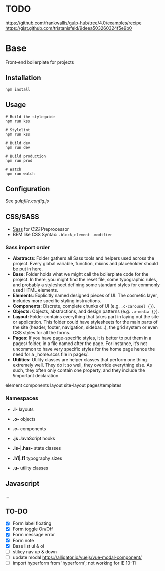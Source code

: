 # TODO
https://github.com/frankwallis/gulp-hub/tree/4.0/examples/recipe
https://gist.github.com/tristanisfeld/9deea503260324f5e9b0


# Base

Front-end boilerplate for projects

## Installation

```
npm install 
```

## Usage

```
# Build the styleguide
npm run kss

# Stylelint 
npm run kss

# Build dev 
npm run dev

# Build production 
npm run prod

# Watch
npm run watch
```

## Configuration

See *gulpfile.config.js*

## CSS/SASS

- [Sass](http://sass-lang.com/) for CSS Preprocessor
- BEM like CSS Syntax: `.block_element -modifier`

### Sass import order

- **Abstracts**: Folder gathers all Sass tools and helpers used across the project. Every global variable, function, mixins and placeholder should be put in here. 
- **Base**: Folder holds what we might call the boilerplate code for the project. In there, you might find the reset file, some typographic rules, and probably a stylesheet defining some standard styles for commonly used HTML elements. 
- **Elements**: Explicitly named designed pieces of UI. The cosmetic layer, includes more specific styling instructions. 
- **Components:** Discrete, complete chunks of UI (e.g. `.c-carousel {}`).
- **Objects:** Objects, abstractions, and design patterns (e.g. `.o-media {}`).
- **Layout:** Folder contains everything that takes part in laying out the site or application. This folder could have stylesheets for the main parts of the site (header, footer, navigation, sidebar…), the grid system or even CSS styles for all the forms. 
- **Pages:** If you have page-specific styles, it is better to put them in a pages/ folder, in a file named after the page. For instance, it’s not uncommon to have very specific styles for the home page hence the need for a _home.scss file in pages/. 
- **Utilities:** Utility classes are helper classes that perform one thing extremely well. They do it so well, they override everything else. As such, they often only contain one property, and they include the !important declaration. 

element
components
layout
site-layout
pages/templates


### Namespaces

- **.l-** layouts

- **.o-** objects

- **.c-** components

- **.js** JavaScript hooks

- **.is-**|**.has-** state classes

- **.h1**|**.t1** typography sizes

- **.u-** utility classes

## Javascript

...

## TO-DO

- [x] Form label floating
- [x] Form toggle On/Off
- [x] Form message error
- [x] Form note
- [x] Base list ul & ol
- [ ] stikcy nav up & down
- [ ] update modal https://alligator.io/vuejs/vue-modal-component/
- [ ] import hyperform from 'hyperform'; not working for IE 10-11
